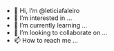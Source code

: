 - 👋 Hi, I’m @leticiafaleiro
- 👀 I’m interested in ...
- 🌱 I’m currently learning ...
- 💞️ I’m looking to collaborate on ...
- 📫 How to reach me ...

<!---
leticiafaleiro/leticiafaleiro is a ✨ special ✨ repository because its `README.md` (this file) appears on your GitHub profile.
You can click the Preview link to take a look at your changes.
--->
